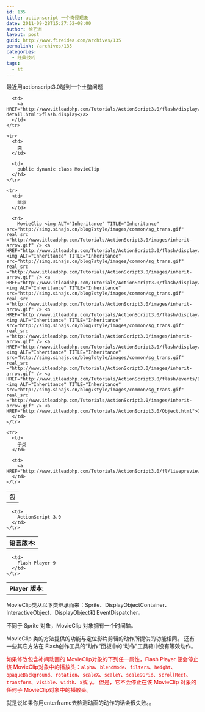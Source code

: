 ```yaml
---
id: 135
title: actionscript 一个奇怪现象
date: 2011-09-28T15:27:52+08:00
author: 徐艺洲
layout: post
guid: http://www.fireidea.com/archives/135
permalink: /archives/135
categories:
  - 经典技巧
tags:
  - it
---
```

<div id="sina_keyword_ad_area2" class="articalContent   ">
  最近用actionscript3.0碰到一个土鳖问题</p> 
  
  <table CELLPADDING="0" CELLSPACING="0">
    <tr>
      <td>
        包
      </td>
      
      <td>
        <a HREF="http://www.itleadphp.com/Tutorials/ActionScript3.0/flash/display/package-detail.html">flash.display</a>
      </td>
    </tr>
    
    <tr>
      <td>
        类
      </td>
      
      <td>
        public dynamic class MovieClip
      </td>
    </tr>
    
    <tr>
      <td>
        继承
      </td>
      
      <td>
        MovieClip <img ALT="Inheritance" TITLE="Inheritance" src="http://simg.sinajs.cn/blog7style/images/common/sg_trans.gif" real_src ="http://www.itleadphp.com/Tutorials/ActionScript3.0/images/inherit-arrow.gif" /> <a HREF="http://www.itleadphp.com/Tutorials/ActionScript3.0/flash/display/Sprite.html">Sprite</a> <img ALT="Inheritance" TITLE="Inheritance" src="http://simg.sinajs.cn/blog7style/images/common/sg_trans.gif" real_src ="http://www.itleadphp.com/Tutorials/ActionScript3.0/images/inherit-arrow.gif" /> <a HREF="http://www.itleadphp.com/Tutorials/ActionScript3.0/flash/display/DisplayObjectContainer.html">DisplayObjectContainer</a> <img ALT="Inheritance" TITLE="Inheritance" src="http://simg.sinajs.cn/blog7style/images/common/sg_trans.gif" real_src ="http://www.itleadphp.com/Tutorials/ActionScript3.0/images/inherit-arrow.gif" /> <a HREF="http://www.itleadphp.com/Tutorials/ActionScript3.0/flash/display/InteractiveObject.html">InteractiveObject</a> <img ALT="Inheritance" TITLE="Inheritance" src="http://simg.sinajs.cn/blog7style/images/common/sg_trans.gif" real_src ="http://www.itleadphp.com/Tutorials/ActionScript3.0/images/inherit-arrow.gif" /> <a HREF="http://www.itleadphp.com/Tutorials/ActionScript3.0/flash/display/DisplayObject.html">DisplayObject</a> <img ALT="Inheritance" TITLE="Inheritance" src="http://simg.sinajs.cn/blog7style/images/common/sg_trans.gif" real_src ="http://www.itleadphp.com/Tutorials/ActionScript3.0/images/inherit-arrow.gif" /> <a HREF="http://www.itleadphp.com/Tutorials/ActionScript3.0/flash/events/EventDispatcher.html">EventDispatcher</a> <img ALT="Inheritance" TITLE="Inheritance" src="http://simg.sinajs.cn/blog7style/images/common/sg_trans.gif" real_src ="http://www.itleadphp.com/Tutorials/ActionScript3.0/images/inherit-arrow.gif" /> <a HREF="http://www.itleadphp.com/Tutorials/ActionScript3.0/Object.html">Object</a>
      </td>
    </tr>
    
    <tr>
      <td>
        子类
      </td>
      
      <td>
        <a HREF="http://www.itleadphp.com/Tutorials/ActionScript3.0/fl/livepreview/LivePreviewParent.html">LivePreviewParent</a>
      </td>
    </tr>
  </table>
  
  <table BORDER="0" CELLPADDING="0" CELLSPACING="0">
    <tr>
      <td STYLE="white-space:nowrap" VALIGN="top">
        <b>语言版本: </b>
      </td>
      
      <td>
        ActionScript 3.0
      </td>
    </tr>
  </table>
  
  <table BORDER="0" CELLPADDING="0" CELLSPACING="0">
    <tr>
      <td STYLE="white-space:nowrap" VALIGN="top">
        <b>Player 版本: </b>
      </td>
      
      <td>
        Flash Player 9
      </td>
    </tr>
  </table>
  
  <p>
    MovieClip类从以下类继承而来：Sprite、DisplayObjectContainer、InteractiveObject、DisplayObject和 EventDispatcher。
  </p>
  
  <p>
    不同于 Sprite 对象，MovieClip 对象拥有一个时间轴。
  </p>
  
  <p>
    MovieClip 类的方法提供的功能与定位影片剪辑的动作所提供的功能相同。 还有一些其它方法在 Flash创作工具的“动作”面板中的“动作”工具箱中没有等效动作。
  </p>
  
  <p STYLE="color: rgb(227, 0, 0);">
    如果修改包含补间动画的 MovieClip对象的下列任一属性，Flash Player 便会停止该 MovieClip对象中的播放头：<code>alpha</code>、<code>blendMode</code>、<code>filters</code>、<code>height</code>、<code>opaqueBackground</code>、<code>rotation</code>、<code>scaleX</code>、<code>scaleY</code>、<code>scale9Grid</code>、<code>scrollRect</code>、<code>transform</code>、<code>visible</code>、<code>width</code>、<code>x</code>或 <code>y</code>。 但是，它不会停止在该 MovieClip 对象的任何子 MovieClip对象中的播放头。
  </p>
  
  <p>
    就是说如果你用enterframe去检测动画的动作的话会很失败。。
  </p>